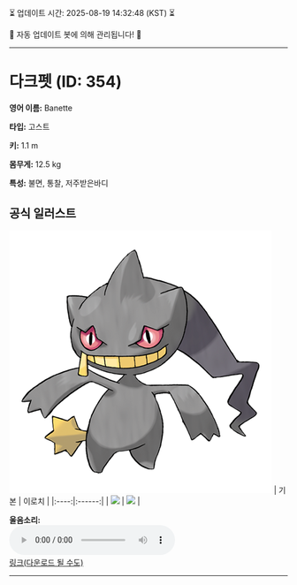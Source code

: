 
⏳ 업데이트 시간: 2025-08-19 14:32:48 (KST) ⏳

🤖 자동 업데이트 봇에 의해 관리됩니다! 🤖

---

# 다크펫 (ID: 354)
**영어 이름:** Banette

**타입:** 고스트

**키:** 1.1 m

**몸무게:** 12.5 kg

**특성:** 불면, 통찰, 저주받은바디

## 공식 일러스트
![](https://raw.githubusercontent.com/PokeAPI/sprites/master/sprites/pokemon/other/official-artwork/354.png)
| 기본 | 이로치 |
|:----:|:------:|
| <img src="http://play.pokemonshowdown.com/sprites/ani/banette.gif" width="200"> | <img src="http://play.pokemonshowdown.com/sprites/ani-shiny/banette.gif" width="200"> |

**울음소리:**<br><audio controls src="https://raw.githubusercontent.com/PokeAPI/cries/main/cries/pokemon/latest/354.ogg"></audio><br> [링크(다운로드 될 수도)](https://raw.githubusercontent.com/PokeAPI/cries/main/cries/pokemon/latest/354.ogg)


---
